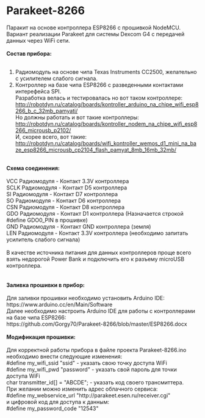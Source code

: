 # Parakeet-8266
Паракит на основе контроллера ESP8266 с прошивкой NodeMCU.<br>
Вариант реализации Parakeet для системы Dexcom G4 с передачей данных через WiFi сети.<br>
<br>
<b>Состав прибора:</b><br>
<br>
1. Радиомодуль на основе чипа Texas Instruments CC2500, желательно с усилителем слабого сигнала.<br>
2. Контроллер на базе чипа ESP8266 с разведенными контактами интерефейса SPI.<br>
Разработка велась и тестировалась но вот таком контроллере:<br>
http://robotdyn.ru/catalog/boards/kontroller_arduino_na_chipe_wifi_esp8266_b_c_32mb_pamyati/ <br>
Но должны работать и вот такие контроллеры:<br>
http://robotdyn.ru/catalog/boards/kontroller_nodem_na_chipe_wifi_esp8266_microusb_p2102/ <br>
И, скорее всего, вот такие:<br>
http://robotdyn.ru/catalog/boards/wifi_kontroller_wemos_d1_mini_na_baze_esp8266_microusb_cp2104_flash_pamyat_8mb_16mb_32mb/ <br>
<br>
<b>Схема соединения:</b><br>
<br>
VCC Радиомодуля - Контакт 3.3V контроллера<br>
SCLK Радиомодуля - Контакт D5 контроллера<br>
SI Радиомодуля - Контакт D7 контроллера<br>
SO Радиомодуля - Контакт D6 контроллера<br>
CSN Радиомодуля - Контакт D8 контроллера<br>
GDO Радиомодуля - Контакт D1 контроллера (Назначается строкой #define GDO0_PIN в прошивке)<br>
GND Радиомодуля - Контакт GND контроллера (земля)<br>
LEN Радиомодуля - Контакт 3.3V контроллера (необходимо запитать усилитель слабого сигнала)<br>
<br>
В качестве источника питания для данных контроллеров проще всего взять недорогой Power Bank и подключить его к разъему microUSB контроллера.<br>
<br>
<br>
<b>Заливка прошивки в прибор:</b><br>
<br>
Для заливки прошивки необходимо установить Arduino IDE:<br>
https://www.arduino.cc/en/Main/Software
<br>
Далее необходимо настроить Arduino IDE для работы с контроллерами на базе чипа ESP8266:<br>
https://github.com/Gorgy70/Parakeet-8266/blob/master/ESP8266.docx
<br>
<br>
<b>Модификация прошивки:</b><br>
<br>
Для корректной работы прибора в файле проекта Parakeet-8266.ino
необходимо внести следующие изменения:<br>
#define my_wifi_ssid         "ssid" - указать свою точку доступа WiFi<br>
#define my_wifi_pwd          "password" - указать свой пароль для точки доступа WiFi<br>
char transmitter_id[] = "ABCDE"; - указать код своего трансмиттера.<br>
При желании можно изменить адрес облачного сервиса:<br>
#define my_webservice_url    "http://parakeet.esen.ru/receiver.cgi"<br>
и цифровой код для доступа к данным:<br>
#define my_password_code     "12543"<br>
